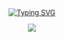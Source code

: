 <div align="center">
  <a href="https://git.io/typing-svg"><img src="https://readme-typing-svg.herokuapp.com?font=Fira+Code&size=30&pause=1000&color=FFFFFF&center=true&width=435&lines=Hey+bro+Whats+up%3F" alt="Typing SVG" /></a>
  <p> <p>
  <a href="https://www.youtube.com/watch?v=dQw4w9WgXcQ"><img src="https://lanyard.cnrad.dev/api/1338293216826622005?theme=dark&idleMessage=I'm%20not%20currently%20doing%20anything%20%F0%9F%92%80" /></a>
</div>
